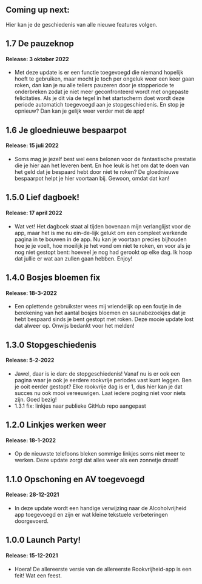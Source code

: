 ## **Coming up next:**
Hier kan je de geschiedenis van alle nieuwe features volgen. 

## **1.7** De pauzeknop
#### Release: 3 oktober 2022
- Met deze update is er een functie toegevoegd die niemand hopelijk hoeft te gebruiken, maar mocht je toch per ongeluk weer een keer gaan roken, dan kan je nu alle tellers pauzeren door je stopperiode te onderbreken zodat je niet meer geconfronteerd wordt met ongepaste felicitaties. Als je dit via de tegel in het startscherm doet wordt deze periode automatich toegevoegd aan je stopgeschiedenis. En stop je opnieuw? Dan kan je gelijk weer verder met de app!


## **1.6** Je gloednieuwe bespaarpot
#### Release: 15 juli 2022
- Soms mag je jezelf best wel eens belonen voor de fantastische prestatie die je hier aan het leveren bent. En hoe leuk is het om dat te doen van het geld dat je bespaard hebt door niet te roken? De gloednieuwe bespaarpot helpt je hier voortaan bij. Gewoon, omdat dat kan!

## **1.5.0** Lief dagboek!
#### Release: 17 april 2022
- Wat vet! Het dagboek staat al tijden bovenaan mijn verlanglijst voor de app, maar het is me nu ein-de-lijk gelukt om een compleet werkende pagina in te bouwen in de app. Nu kan je voortaan precies bijhouden hoe je je voelt, hoe moeilijk je het vond om niet te roken, en voor als je nog niet gestopt bent: hoeveel je nog had gerookt op elke dag. Ik hoop dat jullie er wat aan zullen gaan hebben. Enjoy!

## **1.4.0** Bosjes bloemen fix
#### Release: 18-3-2022
- Een oplettende gebruikster wees mij vriendelijk op een foutje in de berekening van het aantal bosjes bloemen en saunabezoekjes dat je hebt bespaard sinds je bent gestopt met roken. Deze mooie update lost dat alweer op. Onwijs bedankt voor het melden!

## **1.3.0** Stopgeschiedenis
#### Release: 5-2-2022
- Jawel, daar is ie dan: de stopgeschiedenis! Vanaf nu is er ook een pagina waar je ook je eerdere rookvrije periodes vast kunt leggen. Ben je ooit eerder gestopt? Elke rookvrije dag is er 1, dus hier kan je dat succes nu ook mooi vereeuwigen. Laat iedere poging niet voor niets zijn. Goed bezig!
- 1.3.1 fix: linkjes naar publieke GitHub repo aangepast

## **1.2.0** Linkjes werken weer
#### Release: 18-1-2022
- Op de nieuwste telefoons bleken sommige linkjes soms niet meer te werken. Deze update zorgt dat alles weer als een zonnetje draait!

## **1.1.0** Opschoning en AV toegevoegd
#### Release: 28-12-2021
- In deze update wordt een handige verwijzing naar de Alcoholvrijheid app toegevoegd en zijn er wat kleine tekstuele verbeteringen doorgevoerd.

## **1.0.0** Launch Party!
#### Release: 15-12-2021
- Hoera! De allereerste versie van de allereerste Rookvrijheid-app is een feit! Wat een feest.

